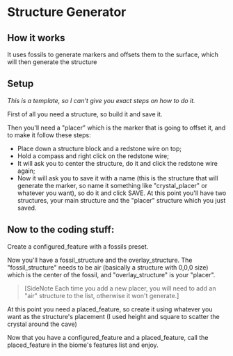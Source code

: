 # Structure Generator

## How it works
It uses fossils to generate markers and offsets them to the surface, which will then generate the structure

## Setup
*This is a template, so I can't give you exact steps on how to do it.*

First of all you need a structure, so build it and save it.

Then you'll need a "placer" which is the marker that is going to offset it, and to make it follow these steps:
- Place down a structure block and a redstone wire on top;
- Hold a compass and right click on the redstone wire;
- It will ask you to center the structure, do it and click the redstone wire again;
- Now it will ask you to save it with a name (this is the structure that will generate the marker, so name it something like "crystal_placer" or whatever you want), so do it and click SAVE.
At this point you'll have two structures, your main structure and the "placer" structure which you just saved.

Now to the coding stuff:
---
Create a configured_feature with a fossils preset.

Now you'll have a fossil_structure and the overlay_structure.
The "fossil_structure" needs to be air (basically a structure with 0,0,0 size) which is the center of the fossil, and "overlay_structure" is your "placer".
> [SideNote Each time you add a new placer, you will need to add an "air" structure to the list, otherwise it won't generate.]

At this point you need a placed_feature, so create it using whatever you want as the structure's placement (I used height and square to scatter the crystal around the cave)

Now that you have a configured_feature and a placed_feature, call the placed_feature in the biome's features list and enjoy.